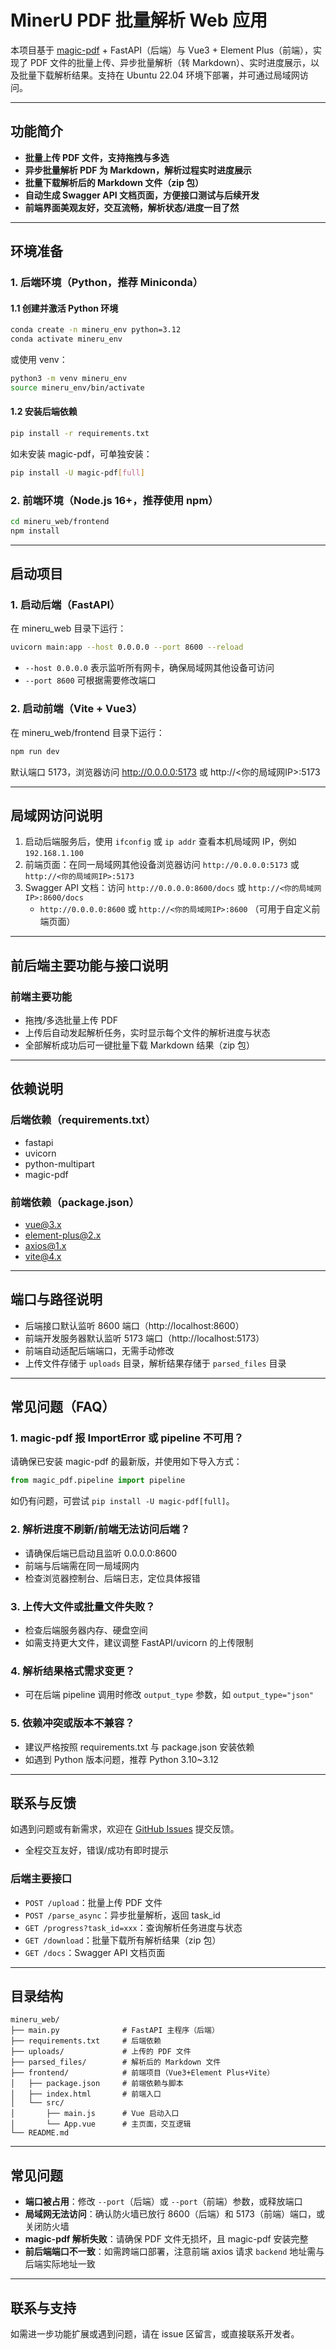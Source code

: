 # MinerU PDF 批量解析 Web 应用

本项目基于 [magic-pdf](https://github.com/opendatalab/MinerU) + FastAPI（后端）与 Vue3 + Element Plus（前端），实现了 PDF 文件的批量上传、异步批量解析（转 Markdown）、实时进度展示，以及批量下载解析结果。支持在 Ubuntu 22.04 环境下部署，并可通过局域网访问。

---

## 功能简介
- **批量上传 PDF 文件，支持拖拽与多选**
- **异步批量解析 PDF 为 Markdown，解析过程实时进度展示**
- **批量下载解析后的 Markdown 文件（zip 包）**
- **自动生成 Swagger API 文档页面，方便接口测试与后续开发**
- **前端界面美观友好，交互流畅，解析状态/进度一目了然**

---

## 环境准备

### 1. 后端环境（Python，推荐 Miniconda）

#### 1.1 创建并激活 Python 环境
```bash
conda create -n mineru_env python=3.12
conda activate mineru_env
```
或使用 venv：
```bash
python3 -m venv mineru_env
source mineru_env/bin/activate
```

#### 1.2 安装后端依赖
```bash
pip install -r requirements.txt
```
如未安装 magic-pdf，可单独安装：
```bash
pip install -U magic-pdf[full]
```

### 2. 前端环境（Node.js 16+，推荐使用 npm）

```bash
cd mineru_web/frontend
npm install
```

---

## 启动项目

### 1. 启动后端（FastAPI）
在 mineru_web 目录下运行：
```bash
uvicorn main:app --host 0.0.0.0 --port 8600 --reload
```
- `--host 0.0.0.0` 表示监听所有网卡，确保局域网其他设备可访问
- `--port 8600` 可根据需要修改端口

### 2. 启动前端（Vite + Vue3）
在 mineru_web/frontend 目录下运行：
```bash
npm run dev
```
默认端口 5173，浏览器访问 http://0.0.0.0:5173 或 http://<你的局域网IP>:5173

---

## 局域网访问说明
1. 启动后端服务后，使用 `ifconfig` 或 `ip addr` 查看本机局域网 IP，例如 `192.168.1.100`
2. 前端页面：在同一局域网其他设备浏览器访问 `http://0.0.0.0:5173` 或 `http://<你的局域网IP>:5173`
3. Swagger API 文档：访问 `http://0.0.0.0:8600/docs` 或 `http://<你的局域网IP>:8600/docs`
   - `http://0.0.0.0:8600` 或 `http://<你的局域网IP>:8600` （可用于自定义前端页面）

---

## 前后端主要功能与接口说明

### 前端主要功能
- 拖拽/多选批量上传 PDF
- 上传后自动发起解析任务，实时显示每个文件的解析进度与状态
- 全部解析成功后可一键批量下载 Markdown 结果（zip 包）

---

## 依赖说明

### 后端依赖（requirements.txt）
- fastapi
- uvicorn
- python-multipart
- magic-pdf

### 前端依赖（package.json）
- vue@3.x
- element-plus@2.x
- axios@1.x
- vite@4.x

---

## 端口与路径说明
- 后端接口默认监听 8600 端口（http://localhost:8600）
- 前端开发服务器默认监听 5173 端口（http://localhost:5173）
- 前端自动适配后端端口，无需手动修改
- 上传文件存储于 `uploads` 目录，解析结果存储于 `parsed_files` 目录

---

## 常见问题（FAQ）

### 1. magic-pdf 报 ImportError 或 pipeline 不可用？
请确保已安装 magic-pdf 的最新版，并使用如下导入方式：
```python
from magic_pdf.pipeline import pipeline
```
如仍有问题，可尝试 `pip install -U magic-pdf[full]`。

### 2. 解析进度不刷新/前端无法访问后端？
- 请确保后端已启动且监听 0.0.0.0:8600
- 前端与后端需在同一局域网内
- 检查浏览器控制台、后端日志，定位具体报错

### 3. 上传大文件或批量文件失败？
- 检查后端服务器内存、硬盘空间
- 如需支持更大文件，建议调整 FastAPI/uvicorn 的上传限制

### 4. 解析结果格式需求变更？
- 可在后端 pipeline 调用时修改 `output_type` 参数，如 `output_type="json"`

### 5. 依赖冲突或版本不兼容？
- 建议严格按照 requirements.txt 与 package.json 安装依赖
- 如遇到 Python 版本问题，推荐 Python 3.10~3.12

---

## 联系与反馈
如遇到问题或有新需求，欢迎在 [GitHub Issues](https://github.com/opendatalab/MinerU/issues) 提交反馈。
- 全程交互友好，错误/成功有即时提示

### 后端主要接口
- `POST /upload`：批量上传 PDF 文件
- `POST /parse_async`：异步批量解析，返回 task_id
- `GET /progress?task_id=xxx`：查询解析任务进度与状态
- `GET /download`：批量下载所有解析结果（zip 包）
- `GET /docs`：Swagger API 文档页面

---

## 目录结构
```
mineru_web/
├── main.py              # FastAPI 主程序（后端）
├── requirements.txt     # 后端依赖
├── uploads/             # 上传的 PDF 文件
├── parsed_files/        # 解析后的 Markdown 文件
├── frontend/            # 前端项目（Vue3+Element Plus+Vite）
│   ├── package.json     # 前端依赖与脚本
│   ├── index.html       # 前端入口
│   └── src/
│       ├── main.js      # Vue 启动入口
│       └── App.vue      # 主页面，交互逻辑
└── README.md
```

---

## 常见问题
- **端口被占用**：修改 `--port`（后端）或 `--port`（前端）参数，或释放端口
- **局域网无法访问**：确认防火墙已放行 8600（后端）和 5173（前端）端口，或关闭防火墙
- **magic-pdf 解析失败**：请确保 PDF 文件无损坏，且 magic-pdf 安装完整
- **前后端端口不一致**：如需跨端口部署，注意前端 axios 请求 `backend` 地址需与后端实际地址一致

---

## 联系与支持
如需进一步功能扩展或遇到问题，请在 issue 区留言，或直接联系开发者。
